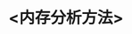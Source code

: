 ---
title: "<内存分析方法>"
menu:
  main:
    identifier: "mem-methods"
    parent: "linux-memory"
    name: "内存分析方法"
    weight: 2
---